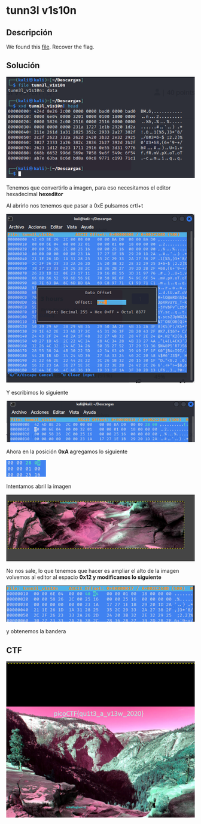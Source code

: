 # tunn3l v1s10n

## Descripción

We found this [file](https://mercury.picoctf.net/static/7b2d7c26630e977197022d0af09e3aeb/tunn3l_v1s10n). Recover the flag.

## Solución

![Untitled](tunn3l%20v1s10n%20f4bde82c97544293bab512910e633218/Untitled.png)

Tenemos que convertirlo a imagen, para eso necesitamos el editor hexadecimal **hexeditor**

Al abrirlo nos tenemos que pasar a 0xE pulsamos crtl+t 

![Untitled](tunn3l%20v1s10n%20f4bde82c97544293bab512910e633218/Untitled%201.png)

Y escribimos lo siguiente 

![Untitled](tunn3l%20v1s10n%20f4bde82c97544293bab512910e633218/Untitled%202.png)

Ahora en la posición ****0xA a****gregamos lo siguiente

![Untitled](tunn3l%20v1s10n%20f4bde82c97544293bab512910e633218/Untitled%203.png)

Intentamos abril la imagen

![Untitled](tunn3l%20v1s10n%20f4bde82c97544293bab512910e633218/Untitled%204.png)

No nos sale, lo que tenemos que hacer es ampliar el alto de la imagen volvemos al editor al espacio ********0x12 y modificamos lo siguiente********

![Untitled](tunn3l%20v1s10n%20f4bde82c97544293bab512910e633218/Untitled%205.png)

y obtenemos la bandera

## CTF

![Untitled](tunn3l%20v1s10n%20f4bde82c97544293bab512910e633218/Untitled%206.png)